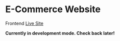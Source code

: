 # E-Commerce Website

Frontend [Live Site](https://certystore-v1.pages.dev)

____Currently in development mode. Check back later!____
